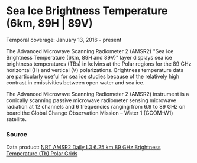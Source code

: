 # Sea Ice Brightness Temperature (6km, 89H | 89V)
Temporal coverage: January 13, 2016 - present

The Advanced Microwave Scanning Radiometer 2 (AMSR2) "Sea Ice Brightness Temperature (6km, 89H and 89V)" layer displays sea ice brightness temperatures (TBs) in kelvins at the Polar regions for the 89 GHz horizontal (H) and vertical (V) polarizations. Brightness temperature data are particularly useful for sea ice studies because of the relatively high contrast in emissivities between open water and sea ice.

The Advanced Microwave Scanning Radiometer 2 (AMSR2) instrument is a conically scanning passive microwave radiometer sensing microwave radiation at 12 channels and 6 frequencies ranging from 6.9 to 89 GHz on board the Global Change Observation Mission – Water 1 (GCOM-W1) satellite.  

### Source
Data product: [NRT AMSR2 Daily L3 6.25 km 89 GHz Brightness Temperature (Tb) Polar Grids](https://ghrc.nsstc.nasa.gov/hydro/details.pl?ds=A2_SI6_NRT)
